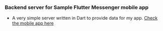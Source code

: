### Backend server for Sample Flutter Messenger mobile app
- A very simple server written in Dart to provide data for my app. [Check the mobile app here](https://github.com/trunghq3101/sample_flutter_messenger)
